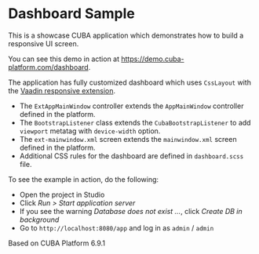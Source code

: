 # Dashboard Sample

This is a showcase CUBA application which demonstrates how to build a responsive UI screen.

You can see this demo in action at https://demo.cuba-platform.com/dashboard.

The application has fully customized dashboard which uses `CssLayout` with the [Vaadin responsive extension](https://vaadin.com/wiki/-/wiki/Main/Responsive+layouts+using+the+Responsive+extension).

* The `ExtAppMainWindow` controller extends the `AppMainWindow` controller defined in the platform.
* The `BootstrapListener` class extends the `CubaBootstrapListener` to add `viewport` metatag with `device-width` option.
* The `ext-mainwindow.xml` screen extends the `mainwindow.xml` screen defined in the platform.
* Additional CSS rules for the dashboard are defined in `dashboard.scss` file.

To see the example in action, do the following:

* Open the project in Studio
* Click *Run > Start application server*
* If you see the warning *Database does not exist ...*, click *Create DB in background*
* Go to `http://localhost:8080/app` and log in as `admin` / `admin`

Based on CUBA Platform 6.9.1
